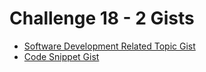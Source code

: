 # Challenge 18 - 2 Gists

- [Software Development Related Topic Gist]( https://gist.github.com/sujankumar21/e517ad5891e507c2b88e3ef524ff91d0)
- [Code Snippet Gist](https://gist.github.com/sujankumar21/3d27d4f364f0f7e23f7594d84c4fa25e)

